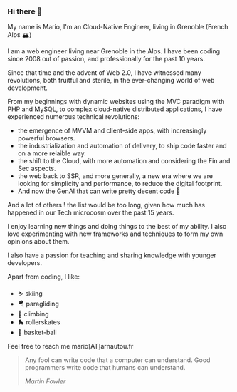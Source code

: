 ### Hi there 👋

My name is Mario, I'm an Cloud-Native Engineer, living in Grenoble (French Alps 🏔️)

I am a web engineer living near Grenoble in the Alps. I have been coding since 2008 out of passion, and professionally for the past 10 years.

Since that time and the advent of Web 2.0, I have witnessed many revolutions, both fruitful and sterile, in the ever-changing world of web development.

From my beginnings with dynamic websites using the MVC paradigm with PHP and MySQL, to complex cloud-native distributed applications, I have experienced numerous technical revolutions:

* the emergence of MVVM and client-side apps, with increasingly powerful browsers.
* the industrialization and automation of delivery, to ship code faster and on a more relaible way.
* the shift to the Cloud, with more automation and considering the Fin and Sec aspects.
* the web back to SSR, and more generally, a new era where we are looking for simplicity and performance, to reduce the digital footprint.
* And now the GenAI that can write pretty decent code 🤖

And a lot of others ! the list would be too long, given how much has happened in our Tech microcosm over the past 15 years.

I enjoy learning new things and doing things to the best of my ability. I also love experimenting with new frameworks and techniques to form my own opinions about them.

I also have a passion for teaching and sharing knowledge with younger developers.

Apart from coding, I like:

* ⛷️ skiing
* 🪂 paragliding
* 🧗 climbing
* 🛼 rollerskates
* 🏀 basket-ball

Feel free to reach me mario[AT]arnautou.fr

>
> Any fool can write code that a computer can understand. Good programmers write code that humans can understand.
>
> *Martin Fowler*
